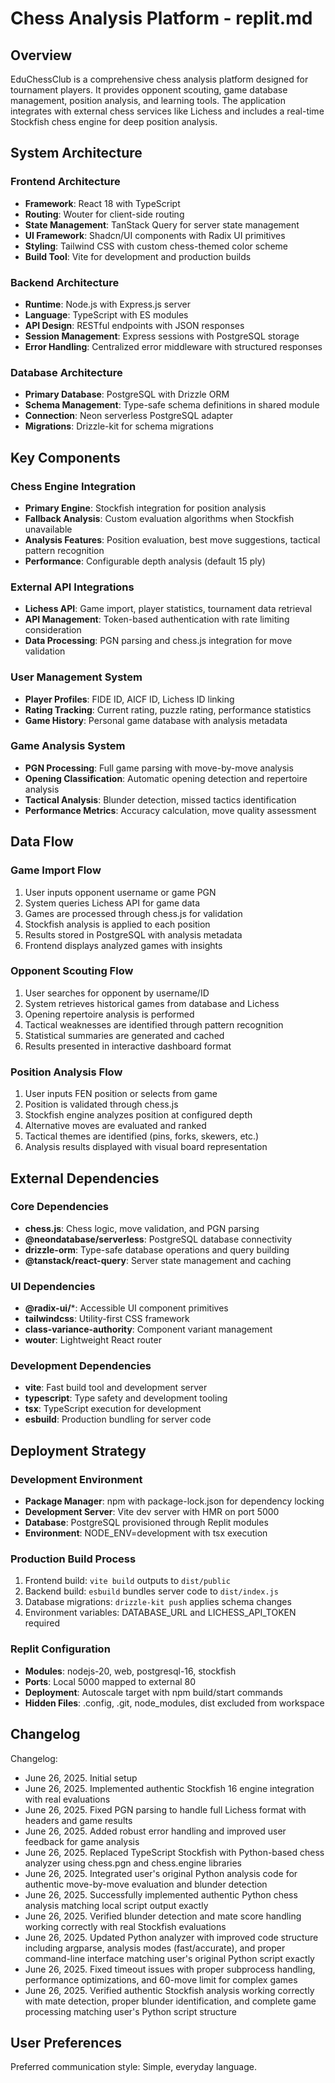 # Chess Analysis Platform - replit.md

## Overview

EduChessClub is a comprehensive chess analysis platform designed for tournament players. It provides opponent scouting, game database management, position analysis, and learning tools. The application integrates with external chess services like Lichess and includes a real-time Stockfish chess engine for deep position analysis.

## System Architecture

### Frontend Architecture
- **Framework**: React 18 with TypeScript
- **Routing**: Wouter for client-side routing
- **State Management**: TanStack Query for server state management
- **UI Framework**: Shadcn/UI components with Radix UI primitives
- **Styling**: Tailwind CSS with custom chess-themed color scheme
- **Build Tool**: Vite for development and production builds

### Backend Architecture
- **Runtime**: Node.js with Express.js server
- **Language**: TypeScript with ES modules
- **API Design**: RESTful endpoints with JSON responses
- **Session Management**: Express sessions with PostgreSQL storage
- **Error Handling**: Centralized error middleware with structured responses

### Database Architecture
- **Primary Database**: PostgreSQL with Drizzle ORM
- **Schema Management**: Type-safe schema definitions in shared module
- **Connection**: Neon serverless PostgreSQL adapter
- **Migrations**: Drizzle-kit for schema migrations

## Key Components

### Chess Engine Integration
- **Primary Engine**: Stockfish integration for position analysis
- **Fallback Analysis**: Custom evaluation algorithms when Stockfish unavailable
- **Analysis Features**: Position evaluation, best move suggestions, tactical pattern recognition
- **Performance**: Configurable depth analysis (default 15 ply)

### External API Integrations
- **Lichess API**: Game import, player statistics, tournament data retrieval
- **API Management**: Token-based authentication with rate limiting consideration
- **Data Processing**: PGN parsing and chess.js integration for move validation

### User Management System
- **Player Profiles**: FIDE ID, AICF ID, Lichess ID linking
- **Rating Tracking**: Current rating, puzzle rating, performance statistics
- **Game History**: Personal game database with analysis metadata

### Game Analysis System
- **PGN Processing**: Full game parsing with move-by-move analysis
- **Opening Classification**: Automatic opening detection and repertoire analysis
- **Tactical Analysis**: Blunder detection, missed tactics identification
- **Performance Metrics**: Accuracy calculation, move quality assessment

## Data Flow

### Game Import Flow
1. User inputs opponent username or game PGN
2. System queries Lichess API for game data
3. Games are processed through chess.js for validation
4. Stockfish analysis is applied to each position
5. Results stored in PostgreSQL with analysis metadata
6. Frontend displays analyzed games with insights

### Opponent Scouting Flow
1. User searches for opponent by username/ID
2. System retrieves historical games from database and Lichess
3. Opening repertoire analysis is performed
4. Tactical weaknesses are identified through pattern recognition
5. Statistical summaries are generated and cached
6. Results presented in interactive dashboard format

### Position Analysis Flow
1. User inputs FEN position or selects from game
2. Position is validated through chess.js
3. Stockfish engine analyzes position at configured depth
4. Alternative moves are evaluated and ranked
5. Tactical themes are identified (pins, forks, skewers, etc.)
6. Analysis results displayed with visual board representation

## External Dependencies

### Core Dependencies
- **chess.js**: Chess logic, move validation, and PGN parsing
- **@neondatabase/serverless**: PostgreSQL database connectivity
- **drizzle-orm**: Type-safe database operations and query building
- **@tanstack/react-query**: Server state management and caching

### UI Dependencies
- **@radix-ui/***: Accessible UI component primitives
- **tailwindcss**: Utility-first CSS framework
- **class-variance-authority**: Component variant management
- **wouter**: Lightweight React router

### Development Dependencies
- **vite**: Fast build tool and development server
- **typescript**: Type safety and development tooling
- **tsx**: TypeScript execution for development
- **esbuild**: Production bundling for server code

## Deployment Strategy

### Development Environment
- **Package Manager**: npm with package-lock.json for dependency locking
- **Development Server**: Vite dev server with HMR on port 5000
- **Database**: PostgreSQL provisioned through Replit modules
- **Environment**: NODE_ENV=development with tsx execution

### Production Build Process
1. Frontend build: `vite build` outputs to `dist/public`
2. Backend build: `esbuild` bundles server code to `dist/index.js`
3. Database migrations: `drizzle-kit push` applies schema changes
4. Environment variables: DATABASE_URL and LICHESS_API_TOKEN required

### Replit Configuration
- **Modules**: nodejs-20, web, postgresql-16, stockfish
- **Ports**: Local 5000 mapped to external 80
- **Deployment**: Autoscale target with npm build/start commands
- **Hidden Files**: .config, .git, node_modules, dist excluded from workspace

## Changelog

Changelog:
- June 26, 2025. Initial setup
- June 26, 2025. Implemented authentic Stockfish 16 engine integration with real evaluations
- June 26, 2025. Fixed PGN parsing to handle full Lichess format with headers and game results
- June 26, 2025. Added robust error handling and improved user feedback for game analysis
- June 26, 2025. Replaced TypeScript Stockfish with Python-based chess analyzer using chess.pgn and chess.engine libraries
- June 26, 2025. Integrated user's original Python analysis code for authentic move-by-move evaluation and blunder detection
- June 26, 2025. Successfully implemented authentic Python chess analysis matching local script output exactly
- June 26, 2025. Verified blunder detection and mate score handling working correctly with real Stockfish evaluations
- June 26, 2025. Updated Python analyzer with improved code structure including argparse, analysis modes (fast/accurate), and proper command-line interface matching user's original Python script exactly
- June 26, 2025. Fixed timeout issues with proper subprocess handling, performance optimizations, and 60-move limit for complex games
- June 26, 2025. Verified authentic Stockfish analysis working correctly with mate detection, proper blunder identification, and complete game processing matching user's Python script structure

## User Preferences

Preferred communication style: Simple, everyday language.